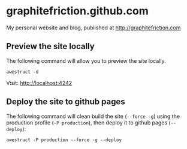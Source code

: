 graphitefriction.github.com
===========================

My personal website and blog, published at <http://graphitefriction.com>

## Preview the site locally

The following command will allow you to preview the site locally.

    awestruct -d

Visit: <http://localhost:4242>

## Deploy the site to github pages

The following command will clean build the site (`--force -g`) using the production profile (`-P production`), then deploy it to github pages (`--deploy`):

    awestruct -P production --force -g --deploy
